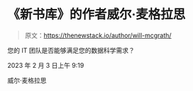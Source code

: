 # 《新书库》的作者威尔·麦格拉思

> 原文：<https://thenewstack.io/author/will-mcgrath/>

您的 IT 团队是否能够满足您的数据科学需求？

2023 年 2 月 3 日上午 9:19

威尔·麦格拉思